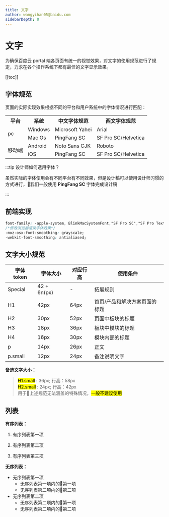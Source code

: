 ```yaml
---
title: 文字
author: wangyihan05@baidu.com
sidebarDepth: 0
---
```


# 文字

为确保百度云 portal 端各页面有统一的视觉效果，对文字的使用规范进行了规定，力求在各个操作系统下都有最佳的文字显示效果。

[[toc]]

## 字体规范


页面的实际实现效果根据不同的平台和用户系统中的字体情况进行匹配：


<table>
    <tr>
        <th>平台</th> 
        <th>系统</th> 
        <th>中文字体规范</th> 
        <th>西文字体规范</th> 
   </tr>
    <tr>
        <td rowspan="2">pc</td>    
        <td >Windows</td>  
        <td >Microsoft Yahei</td> 
        <td >Arial</td> 
    </tr>
    <tr>
        <td >Mac Os</td> 
        <td >PingFang SC</td> 
        <td >SF Pro SC/Helvetica</td>  
    </tr>
       <tr>
        <td rowspan="2">移动端</td>    
        <td >Android</td>  
        <td >Noto Sans CJK</td> 
        <td >Roboto</td> 
    </tr>
    <tr>
        <td >iOS</td> 
        <td >PingFang SC</td> 
        <td >SF Pro SC/Helvetica</td>  
    </tr>
</table>

:::tip 设计师如何选用字体？

虽然实际的字体使用会有不同平台有不同效果，但是设计稿可以使用设计师习惯的方式进行，我们一般使用 **PingFang SC** 字体完成设计稿

:::

## 前端实现



``` css
font-family: -apple-system, BlinkMacSystemFont,"SF Pro SC","SF Pro Text","Helvetica Neue",  Helvetica, "PingFang SC", Roboto, 'Arial','microsoft yahei ui',"Microsoft YaHei",SimSun, sans-serif;
/*修改浏览器渲染字体效果*/ 
-moz-osx-font-smoothing: grayscale;  
-webkit-font-smoothing: antialiased; 
``` 

## 文字大小规范

| 字体 token    | 字体大小  | 对应行高 |使用条件 |
| -------------|------------ | -----|-----|
| Special      | 42 + 6n(px)   | -      |拓展规则 |
| H1           | 42px       | 64px |首页/产品和解决方案页面的标题 |
| H2           | 30px       | 52px |页面中板块的标题 |
| H3           | 18px       | 36px |板块中模块的标题 |
| H4           | 16px       | 30px |模块内部的标题 |
| p            | 14px       | 26px |正文 |
| p.small      | 12px       | 24px |备注说明文字 |

**备选文字大小：**

><mark>H1.small</mark> : 36px; 行高：58px<br>
<mark>H2.small</mark> : 24px; 行高：42px<br>
用于上述规范无法涵盖的特殊情况，<mark>一般不建议使用</mark>

## 列表

**有序列表：**

1. 有序列表第一项

2. 有序列表第二项

3. 有序列表第三项

**无序列表：**

- 无序列表第一项
  - 无序列表第一项内的第一项
  - 无序列表第二项内的第二项
- 无序列表第二项
  - 无序列表第二项内的第一项
  - 无序列表第二项内的第二项